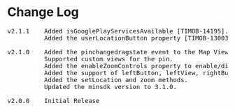 # Change Log
<pre>
v2.1.1    Added isGooglePlayServicesAvailable [TIMOB-14195].
		  Added the userLocationButton property [TIMOB-13003].

v2.1.0    Added the pinchangedragstate event to the Map View.
		  Supported custom views for the pin.
		  Added the enableZoomControls property to enable/disable zoom controls.
		  Added the support of leftButton, leftView, rightButton and leftView for annotations.
		  Added the setLocation and zoom methods.
		  Updated the minsdk version to 3.1.0.

v2.0.0    Initial Release